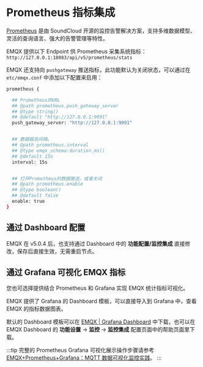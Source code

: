 # Prometheus 指标集成

[Prometheus](https://prometheus.io/) 是由 SoundCloud 开源的监控告警解决方案，支持多维数据模型、灵活的查询语言、强大的告警管理等特性。

EMQX 提供以下 Endpoint 供 Prometheus 采集系统指标：`http://127.0.0.1:18083/api/v5/prometheus/stats`

EMQX 还支持向 `pushgateway` 推送指标，此功能默认为关闭状态，可以通过在 `etc/emqx.conf` 中添加以下配置来启用：

```bash
prometheus {

  ## Prometheus的URL
  ## @path prometheus.push_gateway_server
  ## @type string()
  ## @default "http://127.0.0.1:9091"
  push_gateway_server: "http://127.0.0.1:9091"


  ## 数据报告间隔。
  ## @path prometheus.interval
  ## @type emqx_schema:duration_ms()
  ## @default 15s
  interval: 15s


  ## 打开Prometheus的数据推送，或者关闭
  ## @path prometheus.enable
  ## @type boolean()
  ## @default false
  enable: true
}
```

## 通过 Dashboard 配置

EMQX 在 v5.0.4 后，也支持通过 Dashboard 中的 **功能配置/监控集成** 直接修改，保存后直接生效，无需重启节点。

## 通过 Grafana 可视化 EMQX 指标

您也可选择提供结合 Prometheus 和 Grafana 实现 EMQX 统计指标可视化。

EMQX 提供了 Grafana 的 Dashboard 模板，可以直接导入到 Grafana 中，查看 EMQX 的指标数据图表。

默认的 Dashboard 模板可以在 [EMQX | Grafana Dashboard](https://grafana.com/grafana/dashboards/17446-emqx/) 中下载，也可以在 EMQX Dashboard 的 **功能设置** -> **监控** -> **监控集成** 配置页面中的帮助页面里下载。

:::tip
完整的 Prometheus Grafana 可视化展示操作步骤请参考 [EMQX+Prometheus+Grafana：MQTT 数据可视化监控实践](https://www.emqx.com/zh/blog/emqx-prometheus-grafana)。
:::
